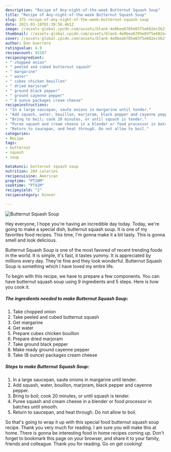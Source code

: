 ```yaml
---
description: "Recipe of Any-night-of-the-week Butternut Squash Soup"
title: "Recipe of Any-night-of-the-week Butternut Squash Soup"
slug: 372-recipe-of-any-night-of-the-week-butternut-squash-soup
date: 2021-03-18T01:39:58.461Z
image: //assets-global.cpcdn.com/assets/blank-4e0bea6785e03f5e602ec562f230caae08da540cada707380b4fe1bbebba43da.png
thumbnail: //assets-global.cpcdn.com/assets/blank-4e0bea6785e03f5e602ec562f230caae08da540cada707380b4fe1bbebba43da.png
cover: //assets-global.cpcdn.com/assets/blank-4e0bea6785e03f5e602ec562f230caae08da540cada707380b4fe1bbebba43da.png
author: Don Guerrero
ratingvalue: 4.9
reviewcount: 45187
recipeingredient:
- " chopped onion"
- " peeled and cubed butternut squash"
- " margarine"
- " water"
- " cubes chicken bouillon"
- " dried marjoram"
- " ground black pepper"
- " ground cayenne pepper"
- " 8 ounce packages cream cheese"
recipeinstructions:
- "In a large saucepan, saute onions in margarine until tender."
- "Add squash, water, bouillon, marjoram, black pepper and cayenne pepper."
- "Bring to boil; cook 20 minutes, or until squash is tender."
- "Puree squash and cream cheese in a blender or food processor in batches until smooth."
- "Return to saucepan, and heat through. Do not allow to boil."
categories:
- Recipe
tags:
- butternut
- squash
- soup

katakunci: butternut squash soup 
nutrition: 204 calories
recipecuisine: American
preptime: "PT20M"
cooktime: "PT42M"
recipeyield: "2"
recipecategory: Dinner

---
```



![Butternut Squash Soup](//assets-global.cpcdn.com/assets/blank-4e0bea6785e03f5e602ec562f230caae08da540cada707380b4fe1bbebba43da.png)

Hey everyone, I hope you're having an incredible day today. Today, we're going to make a special dish, butternut squash soup. It is one of my favorites food recipes. This time, I'm gonna make it a bit tasty. This is gonna smell and look delicious.

Butternut Squash Soup is one of the most favored of recent trending foods in the world. It is simple, it's fast, it tastes yummy. It is appreciated by millions every day. They're fine and they look wonderful. Butternut Squash Soup is something which I have loved my entire life.




To begin with this recipe, we have to prepare a few components. You can have butternut squash soup using 9 ingredients and 5 steps. Here is how you cook it.

<!--inarticleads1-->

##### The ingredients needed to make Butternut Squash Soup:

1. Take  chopped onion
1. Take  peeled and cubed butternut squash
1. Get  margarine
1. Get  water
1. Prepare  cubes chicken bouillon
1. Prepare  dried marjoram
1. Take  ground black pepper
1. Make ready  ground cayenne pepper
1. Take  (8 ounce) packages cream cheese




<!--inarticleads2-->

##### Steps to make Butternut Squash Soup:

1. In a large saucepan, saute onions in margarine until tender.
1. Add squash, water, bouillon, marjoram, black pepper and cayenne pepper.
1. Bring to boil; cook 20 minutes, or until squash is tender.
1. Puree squash and cream cheese in a blender or food processor in batches until smooth.
1. Return to saucepan, and heat through. Do not allow to boil.




So that's going to wrap it up with this special food butternut squash soup recipe. Thank you very much for reading. I am sure you will make this at home. There is gonna be interesting food in home recipes coming up. Don't forget to bookmark this page on your browser, and share it to your family, friends and colleague. Thank you for reading. Go on get cooking!
